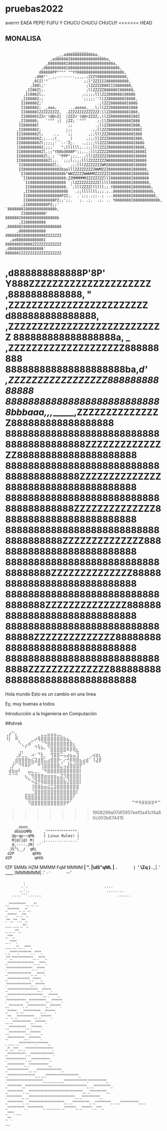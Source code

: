 # pruebas2022
averrrr
EAEA PEPE! FUFU Y CHUCU CHUCU CHUCU!!
<<<<<<< HEAD
## MONALISA
                                  _______
                           _,,ad8888888888bba,_
                        ,ad88888I888888888888888ba,
                      ,88888888I88888888888888888888a,
                    ,d888888888I8888888888888888888888b,
                   d88888PP"""" ""YY88888888888888888888b,
                 ,d88"'__,,--------,,,,.;ZZZY8888888888888,
                ,8IIl'"                ;;l"ZZZIII8888888888,
               ,I88l;'                  ;lZZZZZ888III8888888,
             ,II88Zl;.                  ;llZZZZZ888888I888888,
            ,II888Zl;.                .;;;;;lllZZZ888888I8888b
           ,II8888Z;;                 `;;;;;''llZZ8888888I8888,
           II88888Z;'                        .;lZZZ8888888I888b
           II88888Z; _,aaa,      .,aaaaa,__.l;llZZZ88888888I888
           II88888IZZZZZZZZZ,  .ZZZZZZZZZZZZZZ;llZZ88888888I888,
           II88888IZZ<'(@@>Z|  |ZZZ<'(@@>ZZZZ;;llZZ888888888I88I
          ,II88888;   `""" ;|  |ZZ; `"""     ;;llZ8888888888I888
          II888888l            `;;          .;llZZ8888888888I888,
         ,II888888Z;           ;;;        .;;llZZZ8888888888I888I
         III888888Zl;    ..,   `;;       ,;;lllZZZ88888888888I888
         II88888888Z;;...;(_    _)      ,;;;llZZZZ88888888888I888,
         II88888888Zl;;;;;' `--'Z;.   .,;;;;llZZZZ88888888888I888b
         ]I888888888Z;;;;'   ";llllll;..;;;lllZZZZ88888888888I8888,
         II888888888Zl.;;"Y88bd888P";;,..;lllZZZZZ88888888888I8888I
         II8888888888Zl;.; `"PPP";;;,..;lllZZZZZZZ88888888888I88888
         II888888888888Zl;;. `;;;l;;;;lllZZZZZZZZW88888888888I88888
         `II8888888888888Zl;.    ,;;lllZZZZZZZZWMZ88888888888I88888
          II8888888888888888ZbaalllZZZZZZZZZWWMZZZ8888888888I888888,
          `II88888888888888888b"WWZZZZZWWWMMZZZZZZI888888888I888888b
           `II88888888888888888;ZZMMMMMMZZZZZZZZllI888888888I8888888
            `II8888888888888888 `;lZZZZZZZZZZZlllll888888888I8888888,
             II8888888888888888, `;lllZZZZllllll;;.Y88888888I8888888b,
            ,II8888888888888888b   .;;lllllll;;;.;..88888888I88888888b,
            II888888888888888PZI;.  .`;;;.;;;..; ...88888888I8888888888,
            II888888888888PZ;;';;.   ;. .;.  .;. .. Y8888888I88888888888b,
           ,II888888888PZ;;'                        `8888888I8888888888888b,
           II888888888'                              888888I8888888888888888b
          ,II888888888                              ,888888I88888888888888888
         ,d88888888888                              d888888I8888888888ZZZZZZZ
      ,ad888888888888I                              8888888I8888ZZZZZZZZZZZZZ
    ,d888888888888888'                              888888IZZZZZZZZZZZZZZZZZZ
  ,d888888888888P'8P'                               Y888ZZZZZZZZZZZZZZZZZZZZZ
 ,8888888888888,  "                                 ,ZZZZZZZZZZZZZZZZZZZZZZZZ
d888888888888888,                                ,ZZZZZZZZZZZZZZZZZZZZZZZZZZZ
888888888888888888a,      _                    ,ZZZZZZZZZZZZZZZZZZZZ888888888
888888888888888888888ba,_d'                  ,ZZZZZZZZZZZZZZZZZ88888888888888
8888888888888888888888888888bbbaaa,,,______,ZZZZZZZZZZZZZZZ888888888888888888
88888888888888888888888888888888888888888ZZZZZZZZZZZZZZZ888888888888888888888
8888888888888888888888888888888888888888ZZZZZZZZZZZZZZ88888888888888888888888
888888888888888888888888888888888888888ZZZZZZZZZZZZZZ888888888888888888888888
8888888888888888888888888888888888888ZZZZZZZZZZZZZZ88888888888888888888888888
88888888888888888888888888888888888ZZZZZZZZZZZZZZ8888888888888888888888888888
8888888888888888888888888888888888ZZZZZZZZZZZZZZ88888888888888888888888888888
88888888888888888888888888888888ZZZZZZZZZZZZZZ8888888888888888888888888888888
8888888888888888888888888888888ZZZZZZZZZZZZZZ88888888888888888888888888888888
=======
Hola mundo Esto es un cambio en una linea

Ey, muy buenas a todos

Introducción a la Ingeniería en Computación

##shrek

⢀⡴⠑⡄⠀⠀⠀⠀⠀⠀⠀⣀⣀⣤⣤⣤⣀⡀⠀⠀⠀⠀⠀⠀⠀⠀⠀⠀⠀⠀ 
⠸⡇⠀⠿⡀⠀⠀⠀⣀⡴⢿⣿⣿⣿⣿⣿⣿⣿⣷⣦⡀⠀⠀⠀⠀⠀⠀⠀⠀⠀ 
⠀⠀⠀⠀⠑⢄⣠⠾⠁⣀⣄⡈⠙⣿⣿⣿⣿⣿⣿⣿⣿⣆⠀⠀⠀⠀⠀⠀⠀⠀ 
⠀⠀⠀⠀⢀⡀⠁⠀⠀⠈⠙⠛⠂⠈⣿⣿⣿⣿⣿⠿⡿⢿⣆⠀⠀⠀⠀⠀⠀⠀ 
⠀⠀⠀⢀⡾⣁⣀⠀⠴⠂⠙⣗⡀⠀⢻⣿⣿⠭⢤⣴⣦⣤⣹⠀⠀⠀⢀⢴⣶⣆ 
⠀⠀⢀⣾⣿⣿⣿⣷⣮⣽⣾⣿⣥⣴⣿⣿⡿⢂⠔⢚⡿⢿⣿⣦⣴⣾⠁⠸⣼⡿ 
⠀⢀⡞⠁⠙⠻⠿⠟⠉⠀⠛⢹⣿⣿⣿⣿⣿⣌⢤⣼⣿⣾⣿⡟⠉⠀⠀⠀⠀⠀ 
⠀⣾⣷⣶⠇⠀⠀⣤⣄⣀⡀⠈⠻⣿⣿⣿⣿⣿⣿⣿⣿⣿⣿⡇⠀⠀⠀⠀⠀⠀ 
⠀⠉⠈⠉⠀⠀⢦⡈⢻⣿⣿⣿⣶⣶⣶⣶⣤⣽⡹⣿⣿⣿⣿⡇⠀⠀⠀⠀⠀⠀ 
⠀⠀⠀⠀⠀⠀⠀⠉⠲⣽⡻⢿⣿⣿⣿⣿⣿⣿⣷⣜⣿⣿⣿⡇⠀⠀⠀⠀⠀⠀ 
⠀⠀⠀⠀⠀⠀⠀⠀⢸⣿⣿⣷⣶⣮⣭⣽⣿⣿⣿⣿⣿⣿⣿⠀⠀⠀⠀⠀⠀⠀ 
⠀⠀⠀⠀⠀⠀⣀⣀⣈⣿⣿⣿⣿⣿⣿⣿⣿⣿⣿⣿⣿⣿⠇⠀⠀⠀⠀⠀⠀⠀ 
⠀⠀⠀⠀⠀⠀⢿⣿⣿⣿⣿⣿⣿⣿⣿⣿⣿⣿⣿⣿⣿⠃⠀⠀⠀⠀⠀⠀⠀⠀ 
⠀⠀⠀⠀⠀⠀⠀⠹⣿⣿⣿⣿⣿⣿⣿⣿⣿⣿⡿⠟⠁⠀⠀⠀⠀⠀⠀⠀⠀⠀ 
⠀⠀⠀⠀⠀⠀⠀⠀⠀⠉⠛⠻⠿⠿⠿⠿⠛⠉

>>>>>>> 1908299a07df5957eef0a41cf4a80c003b674415



         _nnnn_
        dGGGGMMb     ,"""""""""""""".
       @p~qp~~qMb    | Linux Rules! |
       M|@||@) M|   _;..............'
       @,----.JM| -'
      JS^\__/  qKL
     dZP        qKRb
    dZP          qKKb
   fZP            SMMb
   HZM            MMMM
   FqM            MMMM
 __| ".        |\dS"qML
 |    `.       | `' \Zq
_)      \.___.,|     .'
\____   )MMMMMM|   .'
     `-'       `--'




            .                                                                                       
           .'.                                  ....                                                
          ..'..                                  ........                                           
       ....'''......                                  ......                                        
   ...'''''''''''''...                                  ...''..                                     
      ..'''''''''..                                        ..''...                                  
       ..'''''''..                                           ..'''..                                
       .'''...'''.                                             ..'''..                              
      .....   .....                                              ..'''..                            
      ..         ..                                                ..'''..                          
                                                                    ..''''..                        
                                               ..                     .'''''.                       
                                   .....    ...''...                   .'''''.                      
                             .   ..''''''.''''''''''.                   .'''''.                     
                           .'''..''''''''''''''''...                     .'''''..                   
                         ..''''''''''''''''''''..                        ..'''''.                   
                        .''''''''''''''''''''..                           .''''''.                  
                        ..''''''''''''''''''..                            ..''''''.                 
                        ..'''''''''''''''''.                               .''''''..                
                       .'''''''''''''''''''..                              .'''''''.                
                     ..'''''''''''''''''''''''..                           .'''''''.                
                   ..'''''''''''''''''''''''''''...                        .'''''''..               
                   .'''''''''''''''...'''''''''''''...                     .''''''''.               
                    ...'''''''''''.   ..''''''''''''''..                   .''''''''.               
                       ..'''''''..      ...'''''''''''''..                 .''''''''.               
                         ..'''..           ..'''''''''''''...             ..''''''''.               
                           ...               ..''''''''''''''..           .''''''''.                
                                               ...'''''''''''''...        .''''''''.                
                                                  ...'''''''''''''..     .''''''''..                
                                                     ..'''''''''''''..  .'''''''''.                 
                .   .....                              ...'''''''''''''.'''''''''..                 
              ..''...''''...                              ..'''''''''''''''''''''.                  
            ..''''''''''''''.                               ..''''''''''''''''''.                   
           .'''''''''''''''.                                  ...''''''''''''''..                   
            ..'''''''''''''..                                   .'''''''''''''''...                 
            ..''''''''''''''''...                            ...'''''''''''''''''''..               
          ..'''''''''''''''''''''....                   ....'''''''''''''''''''''''''..             
         .''''''''''''''''''''''''''''.................''''''''''''''''''.''''''''''''''..          
       ..'''''''''''...'''''''''''''''''''''''''''''''''''''''''''''''..  ...'''''''''''''..        
     ..''''''''''''.   ...'''''''''''''''''''''''''''''''''''''''''...       ..'''''''''''''...     
    .''''''''''''..       ...'''''''''''''''''''''''''''''''''''...            ..''''''''''''''..   
  ..''''''''''''.             ...'''''''''''''''''''''''''''...                  ...'''''''''''''.. 
..''''''''''''..                  .....''''''''''''''......                         ..'''''''''''''.
.''''''''''''..                          ...........                                  ..'''''''''.. 
  ..''''''''.                                                                            ..''''..   
    ..'''''.                                                                               ....     
      ..'''.                                                                                        
        .... 
